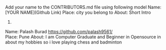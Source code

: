 Add your name to the CONTRIBUTORS.md file using following model
Name: [YOUR NAME](Github Link)
Place: city you belong to
About: Short Intro


1)
Name: Palash Burad https://github.com/palash9561/<br>
Place: Pune
About: I am Computer Graduate and Beginner in Opensource in
       about my hobbies so i love playing chess and badminton
